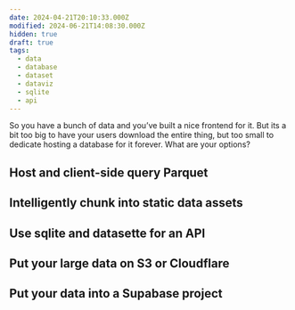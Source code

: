 ```yaml
---
date: 2024-04-21T20:10:33.000Z
modified: 2024-06-21T14:08:30.000Z
hidden: true
draft: true
tags:
  - data
  - database
  - dataset
  - dataviz
  - sqlite
  - api
---
```


So you have a bunch of data and you’ve built a nice frontend for it. But its a bit too big to have your users download the entire thing, but too small to dedicate hosting a database for it forever. What are your options?

## Host and client-side query Parquet

## Intelligently chunk into static data assets

## Use sqlite and datasette for an API

## Put your large data on S3 or Cloudflare

## Put your data into a Supabase project
